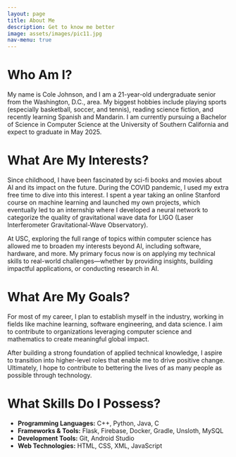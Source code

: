 ```yaml
---
layout: page
title: About Me
description: Get to know me better
image: assets/images/pic11.jpg
nav-menu: true
---
```


# Who Am I?

My name is Cole Johnson, and I am a 21-year-old undergraduate senior from the Washington, D.C., area. My biggest hobbies include playing sports (especially basketball, soccer, and tennis), reading science fiction, and recently learning Spanish and Mandarin. I am currently pursuing a Bachelor of Science in Computer Science at the University of Southern California and expect to graduate in May 2025.

# What Are My Interests?

Since childhood, I have been fascinated by sci-fi books and movies about AI and its impact on the future. During the COVID pandemic, I used my extra free time to dive into this interest. I spent a year taking an online Stanford course on machine learning and launched my own projects, which eventually led to an internship where I developed a neural network to categorize the quality of gravitational wave data for LIGO (Laser Interferometer Gravitational-Wave Observatory).

At USC, exploring the full range of topics within computer science has allowed me to broaden my interests beyond AI, including software, hardware, and more. My primary focus now is on applying my technical skills to real-world challenges—whether by providing insights, building impactful applications, or conducting research in AI.

# What Are My Goals?

For most of my career, I plan to establish myself in the industry, working in fields like machine learning, software engineering, and data science. I aim to contribute to organizations leveraging computer science and mathematics to create meaningful global impact.

After building a strong foundation of applied technical knowledge, I aspire to transition into higher-level roles that enable me to drive positive change. Ultimately, I hope to contribute to bettering the lives of as many people as possible through technology.

# What Skills Do I Possess?

- **Programming Languages:** C++, Python, Java, C
- **Frameworks & Tools:** Flask, Firebase, Docker, Gradle, Unsloth, MySQL
- **Development Tools:** Git, Android Studio
- **Web Technologies:** HTML, CSS, XML, JavaScript
